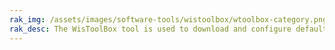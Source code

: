 ```yaml
---
rak_img: /assets/images/software-tools/wistoolbox/wtoolbox-category.png
rak_desc: The WisToolBox tool is used to download and configure default or custom firmware to RAKwireless products.  
---
```


<rk-redirect to="/Product-Categories/Software-Tools/WisToolBox/Overview/" />